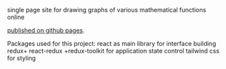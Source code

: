 single page site for drawing graphs of various mathematical functions online

[published on github pages](https://bboracul.github.io/chart/).

Packages used for this project:
react as main library for interface building
redux+ react-redux +redux-toolkit for application state control
tailwind css for styling
